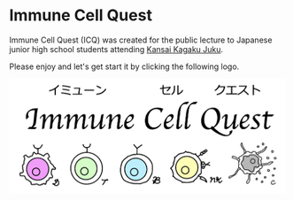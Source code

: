 # Immune Cell Quest

Immune Cell Quest (ICQ) was created for the public lecture to Japanese junior high school students attending [Kansai Kagaku Juku](http://www.kansai-kj.org/).

Please enjoy and let's get start it by clicking the following logo.


[<img src="image/cover_01.png" width="500px">](https://keita-iida.github.io/ImmuneCellQuest/)
